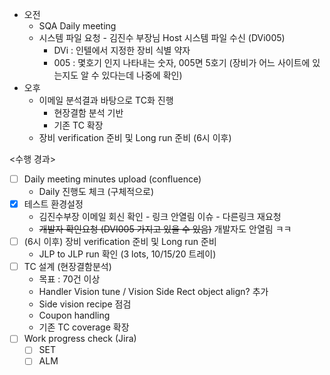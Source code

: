 - 오전
	- SQA Daily meeting
	- 시스템 파일 요청 - 김진수 부장님 Host 시스템 파일 수신 (DVi005)
		- DVi : 인텔에서 지정한 장비 식별 약자
		- 005 : 몇호기 인지 나타내는 숫자, 005면 5호기 (장비가 어느 사이트에 있는지도 알 수 있다는데 나중에 확인)
- 오후
	- 이메일 분석결과 바탕으로 TC화 진행
		- 현장결함 분석 기반
		- 기존 TC 확장
	- 장비 verification 준비 및 Long run 준비 (6시 이후)

<수행 경과>
- [ ] Daily meeting minutes upload (confluence)
	- Daily 진행도 체크 (구체적으로)
- [x] 테스트 환경설정
	- 김진수부장 이메일 회신 확인 - 링크 안열림 이슈 - 다른링크 재요청
	- ~~개발자 확인요청 (DVI005 가지고 있을 수 있음)~~ 개발자도 안열림 ㅋㅋ
- [ ]  (6시 이후) 장비 verification 준비 및 Long run 준비
	- JLP to JLP run 확인 (3 lots, 10/15/20 트레이)
- [ ] TC 설계 (현장결함분석)
	- 목표 : 70건 이상
	- Handler Vision tune / Vision Side Rect object align? 추가
	- Side vision recipe 점검
	- Coupon handling
	- 기존 TC coverage 확장
- [ ] Work progress check (Jira)
	- [ ] SET
	- [ ] ALM
